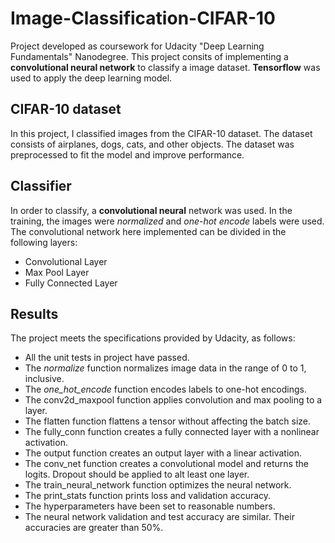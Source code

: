 # Image-Classification-CIFAR-10
Project developed as coursework for Udacity "Deep Learning Fundamentals" Nanodegree. This project consits of implementing a **convolutional neural network** to classify a image dataset.
**Tensorflow** was used to apply the deep learning model.

## CIFAR-10 dataset
In this project, I classified images from the CIFAR-10 dataset.
The dataset consists of airplanes, dogs, cats, and other objects. 
The dataset was preprocessed to fit the model and improve performance.

## Classifier
In order to classify, a **convolutional neural** network was used.
In the training, the images were *normalized* and *one-hot encode* labels were used.
The convolutional network here implemented can be divided in the following layers:
- Convolutional Layer
- Max Pool Layer
- Fully Connected Layer

## Results
The project meets the specifications provided by Udacity, as follows:
- All the unit tests in project have passed.
- The *normalize* function normalizes image data in the range of 0 to 1, inclusive.
- The *one_hot_encode* function encodes labels to one-hot encodings.
- The conv2d_maxpool function applies convolution and max pooling to a layer.
- The flatten function flattens a tensor without affecting the batch size.
- The fully_conn function creates a fully connected layer with a nonlinear activation.
- The output function creates an output layer with a linear activation.
- The conv_net function creates a convolutional model and returns the logits. Dropout should be applied to alt least one layer.
- The train_neural_network function optimizes the neural network.
- The print_stats function prints loss and validation accuracy.
- The hyperparameters have been set to reasonable numbers.
- The neural network validation and test accuracy are similar. Their accuracies are greater than 50%.












